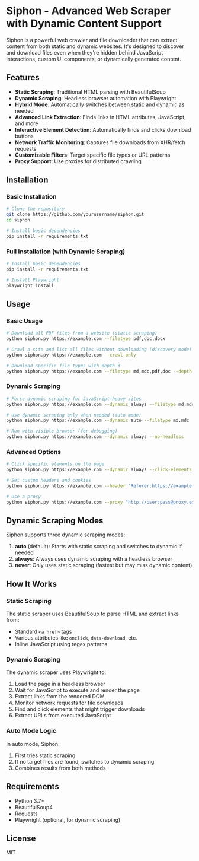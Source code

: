 # Siphon - Advanced Web Scraper with Dynamic Content Support

Siphon is a powerful web crawler and file downloader that can extract content from both static and dynamic websites. It's designed to discover and download files even when they're hidden behind JavaScript interactions, custom UI components, or dynamically generated content.

## Features

- **Static Scraping**: Traditional HTML parsing with BeautifulSoup
- **Dynamic Scraping**: Headless browser automation with Playwright
- **Hybrid Mode**: Automatically switches between static and dynamic as needed
- **Advanced Link Extraction**: Finds links in HTML attributes, JavaScript, and more
- **Interactive Element Detection**: Automatically finds and clicks download buttons
- **Network Traffic Monitoring**: Captures file downloads from XHR/fetch requests
- **Customizable Filters**: Target specific file types or URL patterns
- **Proxy Support**: Use proxies for distributed crawling

## Installation

### Basic Installation

```bash
# Clone the repository
git clone https://github.com/yourusername/siphon.git
cd siphon

# Install basic dependencies
pip install -r requirements.txt
```

### Full Installation (with Dynamic Scraping)

```bash
# Install basic dependencies
pip install -r requirements.txt

# Install Playwright
playwright install
```

## Usage

### Basic Usage

```bash
# Download all PDF files from a website (static scraping)
python siphon.py https://example.com --filetype pdf,doc,docx

# Crawl a site and list all files without downloading (discovery mode)
python siphon.py https://example.com --crawl-only

# Download specific file types with depth 3
python siphon.py https://example.com --filetype md,mdc,pdf,doc --depth 3
```

### Dynamic Scraping

```bash
# Force dynamic scraping for JavaScript-heavy sites
python siphon.py https://example.com --dynamic always --filetype md,mdc

# Use dynamic scraping only when needed (auto mode)
python siphon.py https://example.com --dynamic auto --filetype md,mdc

# Run with visible browser (for debugging)
python siphon.py https://example.com --dynamic always --no-headless
```

### Advanced Options

```bash
# Click specific elements on the page
python siphon.py https://example.com --dynamic always --click-elements ".download-button,#export-pdf"

# Set custom headers and cookies
python siphon.py https://example.com --header "Referer:https://example.com" --cookie "session=abc123"

# Use a proxy
python siphon.py https://example.com --proxy "http://user:pass@proxy.example.com:8080"
```

## Dynamic Scraping Modes

Siphon supports three dynamic scraping modes:

1. **auto** (default): Starts with static scraping and switches to dynamic if needed
2. **always**: Always uses dynamic scraping with a headless browser
3. **never**: Only uses static scraping (fastest but may miss dynamic content)

## How It Works

### Static Scraping

The static scraper uses BeautifulSoup to parse HTML and extract links from:
- Standard `<a href>` tags
- Various attributes like `onclick`, `data-download`, etc.
- Inline JavaScript using regex patterns

### Dynamic Scraping

The dynamic scraper uses Playwright to:
1. Load the page in a headless browser
2. Wait for JavaScript to execute and render the page
3. Extract links from the rendered DOM
4. Monitor network requests for file downloads
5. Find and click elements that might trigger downloads
6. Extract URLs from executed JavaScript

### Auto Mode Logic

In auto mode, Siphon:
1. First tries static scraping
2. If no target files are found, switches to dynamic scraping
3. Combines results from both methods

## Requirements

- Python 3.7+
- BeautifulSoup4
- Requests
- Playwright (optional, for dynamic scraping)

## License

MIT

